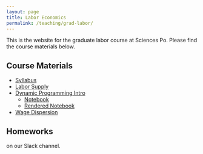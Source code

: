 ```yaml
---
layout: page
title: Labor Economics
permalink: /teaching/grad-labor/
---
```


This is the website for the graduate labor course at Sciences Po. Please find the course materials below.

## Course Materials

* [Syllabus](https://www.dropbox.com/s/x1f0zv7ycmovkzr/grad-labour-syllabus.pdf?dl=0)
* [Labor Supply](https://www.dropbox.com/s/7kjl0mzxus6519e/labor-supply-static.pdf?dl=0)
* [Dynamic Programming Intro](/teaching/materials/dp-intro.pdf)
	* [Notebook](https://www.dropbox.com/s/79nud00bet0x9z2/dp.Rmd?dl=0)
	* [Rendered Notebook](/teaching/materials/dp.html)
* [Wage Dispersion](https://www.dropbox.com/s/t98j22wnkzibbp1/dispersion.pdf?dl=0)

## Homeworks

on our Slack channel.

